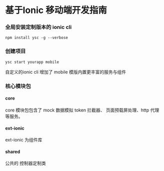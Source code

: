 # 基于Ionic 移动端开发指南

### 全局安装定制版本的 ionic cli

```
npm install ysc -g --verbose
```
 

### 创建项目

```
ysc start yourapp mobile 
```
自定义的ionic cli 增加了 mobile 模版内置更丰富的服务与组件

### 核心模块包

####  core 

core 模块包包含了 mock 数据模拟 token 拦截器、 页面预载屏处理、http 代理等服务。

####  ext-ionic 

ext-ionic 为组件库

####  shared 

公共的 控制器定制类